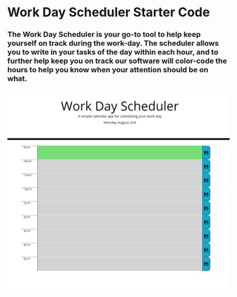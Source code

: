 # Work Day Scheduler Starter Code

### The Work Day Scheduler is your go-to tool to help keep yourself on track during the work-day. The scheduler allows you to write in your tasks of the day within each hour, and to further help keep you on track our software will color-code the hours to help you know when your attention should be on what. 

![Screenshot of work-day-calendar](Develop\images\work-day-calender.PNG)